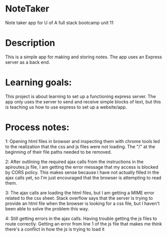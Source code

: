 # NoteTaker
Note taker app for U of A full stack bootcamp unit 11

# Description
This is a simple app for making and storing notes. The app uses an Express server as a back end.

# Learning goals:
This project is about learning to set up a functioning express server. The app only uses the server to send and receive simple blocks of text, but this is teaching us how to use express to set up a website/app.

# Process notes:
1: Opening html files in browser and inspecting them with chrome tools led to the realization that the css and js files were not loading. The "/" at the beginning of their file paths needed to be removed.

2: After outlining the required ajax calls from the instructions in the apiroutes.js file, I am getting the error message that my access is blocked by CORS policy. This makes sense because I have not actually filled in the ajax calls yet, so I'm just encouraged that the browser is attempting to read them.

3: The ajax calls are loading the html files, but I am getting a MIME error related to the css sheet. Stack overflow says that the server is trying to provide an html file when the browser is looking for a css file, but I haven't been able to solve the problem this way.

4: Still getting errors in the ajax calls. Having trouble getting the js files to route correctly. Getting an error from line 1 of the js file that makes me think there's a conflict in how the js is trying to load it
